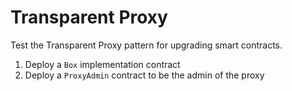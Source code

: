 # Transparent Proxy

Test the Transparent Proxy pattern for upgrading smart contracts.


1. Deploy a `Box` implementation contract
2. Deploy a `ProxyAdmin` contract to be the admin of the proxy



